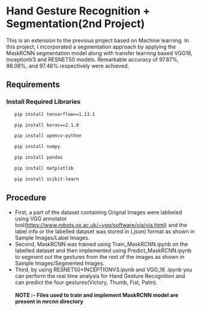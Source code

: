 # Hand Gesture Recognition + Segmentation(2nd Project)

This is an extension to the previous project based on Machine learning. In this project, I incorporated a segmentation approach by applying the MaskRCNN segmentation model along with transfer learning based VGG16, InceptionV3 and RESNET50 models. Remarkable accuracy of 97.87%, 98.08%, and 97.46% respectively were achieved.  
 
## Requirements
### Install Required Libraries

```bash
   pip install tensorflow==1.13.1
```
```bash
   pip install keras==2.1.0
```
```bash
   pip install opencv-python
```
```bash
   pip install numpy 
```
```bash
   pip install pandas
```
```bash
   pip install matplotlib
```
```bash
   pip install scikit-learn
```
## Procedure
- First, a part of the dataset containing Orignal Images were labbeled using VGG annotator tool(https://www.robots.ox.ac.uk/~vgg/software/via/via.html) and the label info or the labelled dataset was stored in (.json) format as shown in Sample Images/Label Images.
- Second, MaskRCNN was trained using Train_MaskRCNN.ipynb on the labelled dataset and then implemented using Predict_MaskRCNN.ipynb to segment out the gestures from the rest of the images as shown in Sample Images/Segmented Images.
- Third, by using RESNET50+INCEPTIONV3.ipynb and VGG_16 .ipynb you can perform the real time analysis for Hand Gesture Recognition and can predict the four gestures(Victory, Thumb, Fist, Palm).<br /><br />
**NOTE :-**
**Files used to train and implement MaskRCNN model are present in mrcnn directory** 
